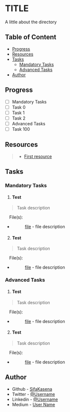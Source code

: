 # TITLE
A little about the directory

## Table of Content
- [Progress](#progress)
- [Resources](#resources)
- [Tasks](#tasks)
  - [Mandatory Tasks](#mandatory-tasks)
  - [Advanced Tasks](#advanced-tasks)
- [Author](#author)

## Progress
- [ ] Mandatory Tasks
 - [ ] Task 0
 - [ ] Task 1
 - [ ] Task 2
- [ ] Advanced Tasks
 - [ ] Task 100

## Resources
> - [First resource]()

## Tasks
### Mandatory Tasks
1. #### Test
> Task description

&emsp;File(s):  
- &emsp;&emsp;&emsp;[file]() - file description
2. #### Test
> Task description

&emsp;File(s):  
- &emsp;&emsp;&emsp;[file]() - file description

### Advanced Tasks
1. #### Test
> Task description

&emsp;File(s):  
- &emsp;&emsp;&emsp;[file]() - file description
2. #### Test
> Task description

&emsp;File(s):  
- &emsp;&emsp;&emsp;[file]() - file description

## Author
- Github - [SifaKasena](https://github.com/SifaKasena)
- Twitter - [@Username]()
- Linkedin - [@Username]()
- Medium - [User Name]()